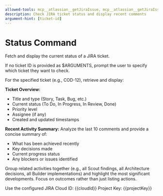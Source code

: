 ```yaml
---
allowed-tools: mcp__atlassian__getJiraIssue, mcp__atlassian__getJiraIssueRemoteIssueLinks
description: Check JIRA ticket status and display recent comments
argument-hint: [ticket-id]
---
```


# Status Command

Fetch and display the current status of a JIRA ticket.

If no ticket ID is provided as $ARGUMENTS, prompt the user to specify which ticket they want to check.

For the specified ticket (e.g., COD-12), retrieve and display:

**Ticket Overview:**
- Title and type (Story, Task, Bug, etc.)
- Current status (To Do, In Progress, In Review, Done)
- Priority level
- Assignee (if any)
- Created and updated timestamps

**Recent Activity Summary:**
Analyze the last 10 comments and provide a concise summary of:
- What has been achieved recently
- Key decisions made
- Current progress status
- Any blockers or issues identified

Group related activities together (e.g., all Scout findings, all Architecture decisions, all Builder implementations) and highlight the most significant developments. Focus on outcomes rather than just listing actions.

Use the configured JIRA Cloud ID: {{cloudId}}
Project Key: {{projectKey}}
